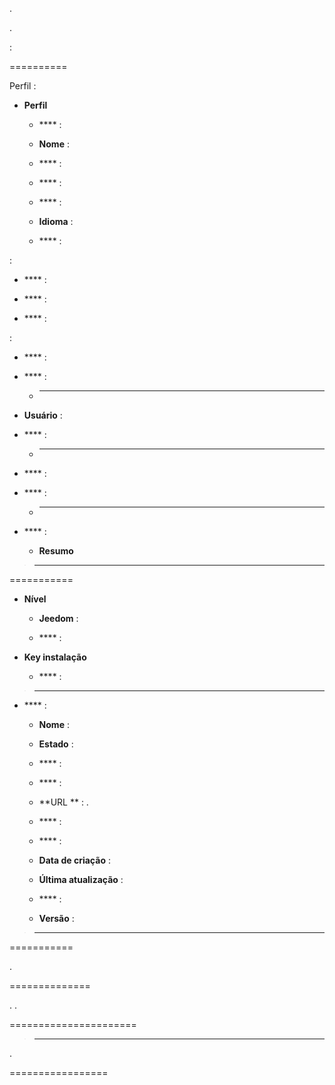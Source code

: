 
.


.

 :

 
==========


Perfil :

-   **Perfil**

    -   **** : 

    -   **Nome** : 
        

    -   **** : 
        

    -   **** : 

    -   **** : 

    -   **Idioma** : 

    -   **** : 
        

 :

-   **** : 

-   **** : 
    

-   **** : 
    

 :

-   **** : 

-   **** : 
    

    -   ****

-   **Usuário** : 
    

-   **** : 
    

    -   ****

-   **** : 
    

-   **** : 
    
    

    -   ****

-   **** : 
    

    -   **Resumo** 
        

> ****
>
> 

 
===========

-   **Nível**

    -   **Jeedom** : 

    -   **** : 
        
        

-   **Key instalação**

    -   **** : 
        
        

> ****
>
> 
> 
> 

-   **** : 

    -   **Nome** : 
        
        

    -   **Estado** : 

    -   **** : 
        
        

    -   **** : 

    -   **URL ** : .

    -   **** : 
        

    -   **** : 

    -   **Data de criação** : 
        
        

    -   **Última atualização** : 
        

    -   **** : 

    -   **Versão** : 

> ****
>
> 

 
===========


. 


 
==============


. 
.

 
======================




> ****
>
> 
> 
> 



.

 
=================




